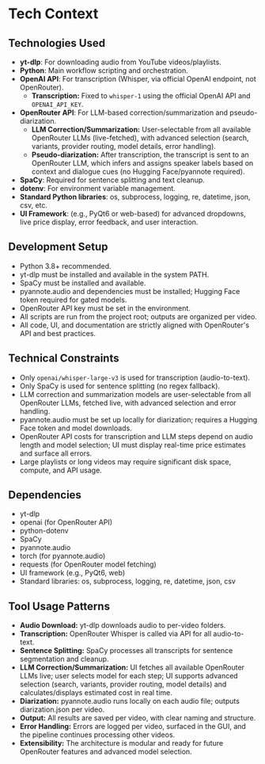 # Tech Context

## Technologies Used

- **yt-dlp**: For downloading audio from YouTube videos/playlists.
- **Python**: Main workflow scripting and orchestration.
- **OpenAI API**: For transcription (Whisper, via official OpenAI endpoint, not OpenRouter).
  - **Transcription:** Fixed to `whisper-1` using the official OpenAI API and `OPENAI_API_KEY`.
- **OpenRouter API**: For LLM-based correction/summarization and pseudo-diarization.
  - **LLM Correction/Summarization:** User-selectable from all available OpenRouter LLMs (live-fetched), with advanced selection (search, variants, provider routing, model details, error handling).
  - **Pseudo-diarization:** After transcription, the transcript is sent to an OpenRouter LLM, which infers and assigns speaker labels based on context and dialogue cues (no Hugging Face/pyannote required).
- **SpaCy**: Required for sentence splitting and text cleanup.
- **dotenv**: For environment variable management.
- **Standard Python libraries**: os, subprocess, logging, re, datetime, json, csv, etc.
- **UI Framework**: (e.g., PyQt6 or web-based) for advanced dropdowns, live price display, error feedback, and user interaction.

## Development Setup

- Python 3.8+ recommended.
- yt-dlp must be installed and available in the system PATH.
- SpaCy must be installed and available.
- pyannote.audio and dependencies must be installed; Hugging Face token required for gated models.
- OpenRouter API key must be set in the environment.
- All scripts are run from the project root; outputs are organized per video.
- All code, UI, and documentation are strictly aligned with OpenRouter's API and best practices.

## Technical Constraints

- Only `openai/whisper-large-v3` is used for transcription (audio-to-text).
- Only SpaCy is used for sentence splitting (no regex fallback).
- LLM correction and summarization models are user-selectable from all OpenRouter LLMs, fetched live, with advanced selection and error handling.
- pyannote.audio must be set up locally for diarization; requires a Hugging Face token and model downloads.
- OpenRouter API costs for transcription and LLM steps depend on audio length and model selection; UI must display real-time price estimates and surface all errors.
- Large playlists or long videos may require significant disk space, compute, and API usage.

## Dependencies

- yt-dlp
- openai (for OpenRouter API)
- python-dotenv
- SpaCy
- pyannote.audio
- torch (for pyannote.audio)
- requests (for OpenRouter model fetching)
- UI framework (e.g., PyQt6, web)
- Standard libraries: os, subprocess, logging, re, datetime, json, csv

## Tool Usage Patterns

- **Audio Download:** yt-dlp downloads audio to per-video folders.
- **Transcription:** OpenRouter Whisper is called via API for all audio-to-text.
- **Sentence Splitting:** SpaCy processes all transcripts for sentence segmentation and cleanup.
- **LLM Correction/Summarization:** UI fetches all available OpenRouter LLMs live; user selects model for each step; UI supports advanced selection (search, variants, provider routing, model details) and calculates/displays estimated cost in real time.
- **Diarization:** pyannote.audio runs locally on each audio file; outputs diarization.json per video.
- **Output:** All results are saved per video, with clear naming and structure.
- **Error Handling:** Errors are logged per video, surfaced in the GUI, and the pipeline continues processing other videos.
- **Extensibility:** The architecture is modular and ready for future OpenRouter features and advanced model selection.
